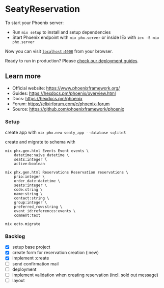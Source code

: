 # SeatyReservation

To start your Phoenix server:

  * Run `mix setup` to install and setup dependencies
  * Start Phoenix endpoint with `mix phx.server` or inside IEx with `iex -S mix phx.server`

Now you can visit [`localhost:4000`](http://localhost:4000) from your browser.

Ready to run in production? Please [check our deployment guides](https://hexdocs.pm/phoenix/deployment.html).

## Learn more

  * Official website: https://www.phoenixframework.org/
  * Guides: https://hexdocs.pm/phoenix/overview.html
  * Docs: https://hexdocs.pm/phoenix
  * Forum: https://elixirforum.com/c/phoenix-forum
  * Source: https://github.com/phoenixframework/phoenix


### Setup
create app with ```mix phx.new seaty_app --database sqlite3```

create and migrate to schema with
```
mix phx.gen.html Events Event events \
    datetime:naive_datetime \
    seats:integer \
    active:boolean

mix phx.gen.html Reservations Reservation reservations \
    prio:integer \
    order_date:datetime \
    seats:integer \
    code:string \
    name:string \
    contact:string \
    group:integer \
    preferred_row:string \
    event_id:references:events \
    comment:text

mix ecto.migrate
```

### Backlog
- [x] setup base project
- [x] create form for reservation creation (:new)
- [x] implement :create
- [ ] send confirmation mail
- [ ] deployment
- [ ] implement validation when creating reservation (incl. sold out message)
- [ ] layout